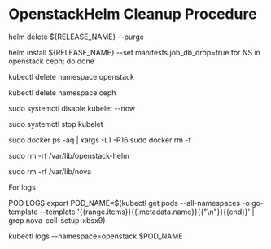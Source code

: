 # OpenstackHelm Cleanup Procedure

helm delete ${RELEASE_NAME} --purge

helm install ${RELEASE_NAME} --set manifests.job_db_drop=true
for NS in openstack ceph; do
done

kubectl delete namespace openstack

kubectl delete namespace ceph

sudo systemctl disable kubelet --now

sudo systemctl stop kubelet

sudo docker ps -aq | xargs -L1 -P16 sudo docker rm -f

sudo rm -rf /var/lib/openstack-helm

sudo rm -rf /var/lib/nova

For logs

POD LOGS
export POD_NAME=$(kubectl get pods --all-namespaces -o go-template --template '{{range.items}}{{.metadata.name}}{{"\n"}}{{end}}' | grep nova-cell-setup-xbsx9)

kubectl logs --namespace=openstack $POD_NAME
